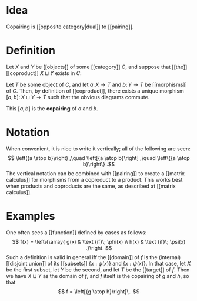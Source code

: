 # Idea

Copairing is [[opposite category|dual]] to [[pairing]].


# Definition

Let $X$ and $Y$ be [[objects]] of some [[category]] $C$, and suppose that [[the]] [[coproduct]] $X \sqcup Y$ exists in $C$.

Let $T$ be some object of $C$, and let $a\colon X \to T$ and $b\colon Y \to T$ be [[morphisms]] of $C$.  Then, by definition of [[coproduct]], there exists a unique morphism $[a,b]\colon X \sqcup Y \to T$ such that the obvious diagrams commute.

This $[a,b]$ is the __copairing__ of $a$ and $b$.


# Notation

When convenient, it is nice to write it vertically; all of the following are seen:
$$ \left({a \atop b}\right) ,\quad \left[{a \atop b}\right] ,\quad \left\{{a \atop b}\right\} .$$
The vertical notation can be combined with [[pairing]] to create a [[matrix calculus]] for morphisms from a coproduct to a product.  This works best when products and coproducts are the same, as described at [[matrix calculus]].


# Examples

One often sees a [[function]] defined by cases as follows:
$$ 
f(x) = \left\{\array{ g(x) & \text {if}\; \phi(x) \\ h(x) & \text {if}\; \psi(x) 
.}\right. 
$$
Such a definition is valid in general iff the [[domain]] of $f$ is the (internal) [[disjoint union]] of its [[subsets]] $\{x : \phi(x)\}$ and $\{x : \psi(x)\}$.  In that case, let $X$ be the first subset, let $Y$ be the second, and let $T$ be the [[target]] of $f$.  Then we have $X \sqcup Y$ as the domain of $f$, and $f$ itself is the copairing of $g$ and $h$, so that 
$$
f = \left[{g \atop h}\right]\,.
$$
